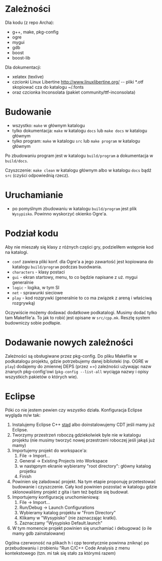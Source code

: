 # Zależności

Dla kodu (z repo Archa):

- g++, make, pkg-config
- ogre
- mygui
- gdb
- boost
- boost-lib

Dla dokumentacji:

- xelatex (texlive)
- czcionki Linux Libertine <http://www.linuxlibertine.org/> -- pliki *.otf skopiować cza do katalogu ~/.fonts
- oraz czcionka Inconsolata (pakiet community/ttf-inconsolata)

# Budowanie

- wszystko: `make` w głównym katalogu
- tylko dokumentacja: `make` w katalogu `docs` lub `make docs` w katalogu głównym
- tylko program: `make` w katalogu `src` lub `make program` w katalogu głównym

Po zbudowaniu program jest w katalogu `build/program` a dokumentacja w `build/docs`.

Czyszczenie: `make clean` w katalogu głównym albo w katalogu `docs` bądź `src` (czyści odpowiednią rzecz).

# Uruchamianie

- po pomyślnym zbudowaniu w katalogu `build/program` jest plik
  `Wysypisko`. Powinno wyskorzyć okienko Ogre'a.

# Podział kodu

Aby nie mieszały się klasy z różnych części gry, podzieliłem
wstępnie kod na katalogi.

- `conf` zawiera pliki konf. dla Ogre'a a jego zawartość jest
kopiowana do katalogu `build/program` podczas buodwania.
- `characters` - klasy postaci
- `gui` - ekran startowy, menu, to co będzie napisane z uż. mygui generalnie
- `logic` - logika, w tym SI
- `net` - sprawunki sieciowe
- `play` - kod rozgrywki (generalnie to co ma związek z areną i właściwą rozgrywką)

Oczywiście możemy dodawać dodatkowe podkatalogi. Musimy dodać tylko
tam Makefile'a. To jak to robić jest opisane w `src/cpp.mk`. Resztę
system budowniczy sobie podłapie.

# Dodawanie nowych zależności

Zależności są obsługiwane przez pkg-config. Do pliku Makefile w
podkatalogu projektu, gdzie potrzebujemy danej biblioteki (np. OGRE w
`play`) dodajemy do zmiennej DEPS (przez +=) zależności używając nazw
znanych pkg-config'owi (`pkg-config --list-all` wyciąga nazwy i opisy
wszystkich pakietów o których wie).

# Eclipse

Póki co nie jestem pewien czy wszystko działa. Konfiguracja Eclipse wygląda m/w tak:

1. Instalujemy Eclipse C++ [stąd](http://www.eclipse.org/downloads/packages/eclipse-ide-cc-linux-developers-includes-incubating-components/indigosr1) albo doinstalowujemy CDT jeśli mamy już Eclipse.
1. Tworzymy przestrzeń roboczą gdziekolwiek byle nie w katalogu projektu (nie musimy tworzyć nowej przestrzeni roboczej jeśli jakąś już mamy)
2. Importujemy projekt do workspace'a:
   1. File -> Import...
   2. General -> Existing Projects into Workspace
   3. w następnym ekranie wybieramy "root directory": główny katalog projetku
   4. Finish
3. Powinien się załadować projekt. Na tym etapie proponuję przetestować budowanie i czyszczenie.
Cały kod powinien pozostać w katalogu gdzie sklonowaliśmy projekt z gita i tam też będzie się budował.
4. Importujemy konfigurację uruchomieniową:
   1. File -> Import...
   2. Run/Debug -> Launch Configurations
   3. Wybieramy katalog projektu w "From Directory"
   4. Klikamy w "Wysypisko" (nie zaznaczając kratki).
   5. Zaznaczamy "Wysypisko Default.launch"
5. W tym momencie projekt powinien się uruchamiać i debugować (o ile mamy gdb zainstalowane)

Ogólna czerwoność na plikach h i cpp teoretycznie powinna zniknąć po
przebudowaniu i zrobieniu "Run C/C++ Code Analysis z menu
kontekstowego (tzn. mi tak się stało za którymś razem)
